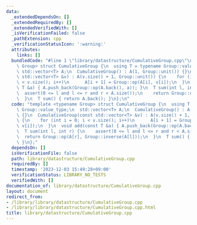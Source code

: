 ```yaml
---
data:
  _extendedDependsOn: []
  _extendedRequiredBy: []
  _extendedVerifiedWith: []
  _isVerificationFailed: false
  _pathExtension: cpp
  _verificationStatusIcon: ':warning:'
  attributes:
    links: []
  bundledCode: "#line 1 \"library/datastructure/CumulativeGroup.cpp\"\ntemplate <typename\
    \ Group> struct CumulativeGroup {\n  using T = typename Group::value_type;\n \
    \ std::vector<T> A;\n  CumulativeGroup() : A(1, Group::unit()) {}\n  CumulativeGroup(const\
    \ std::vector<T> &v) : A(v.size() + 1, Group::unit()) {\n    for (int i = 0; i\
    \ < v.size(); i++)\n      A[i + 1] = Group::op(A[i], v[i]);\n  }\n  void add(const\
    \ T &a) { A.push_back(Group::op(A.back(), a)); }\n  T sum(int l, int r) {\n  \
    \  assert(0 <= l and l <= r and r < A.size());\n    return Group::op(A[r], Group::inverse(A[l]));\n\
    \  }\n  T sum() { return A.back(); }\n};\n"
  code: "template <typename Group> struct CumulativeGroup {\n  using T = typename\
    \ Group::value_type;\n  std::vector<T> A;\n  CumulativeGroup() : A(1, Group::unit())\
    \ {}\n  CumulativeGroup(const std::vector<T> &v) : A(v.size() + 1, Group::unit())\
    \ {\n    for (int i = 0; i < v.size(); i++)\n      A[i + 1] = Group::op(A[i],\
    \ v[i]);\n  }\n  void add(const T &a) { A.push_back(Group::op(A.back(), a)); }\n\
    \  T sum(int l, int r) {\n    assert(0 <= l and l <= r and r < A.size());\n  \
    \  return Group::op(A[r], Group::inverse(A[l]));\n  }\n  T sum() { return A.back();\
    \ }\n};"
  dependsOn: []
  isVerificationFile: false
  path: library/datastructure/CumulativeGroup.cpp
  requiredBy: []
  timestamp: '2023-12-03 15:49:28+09:00'
  verificationStatus: LIBRARY_NO_TESTS
  verifiedWith: []
documentation_of: library/datastructure/CumulativeGroup.cpp
layout: document
redirect_from:
- /library/library/datastructure/CumulativeGroup.cpp
- /library/library/datastructure/CumulativeGroup.cpp.html
title: library/datastructure/CumulativeGroup.cpp
---
```

